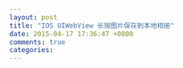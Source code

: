```yaml
---
layout: post
title: "IOS UIWebView 长按图片保存到本地相册"
date: 2015-04-17 17:36:47 +0800
comments: true
categories: 
---
```

